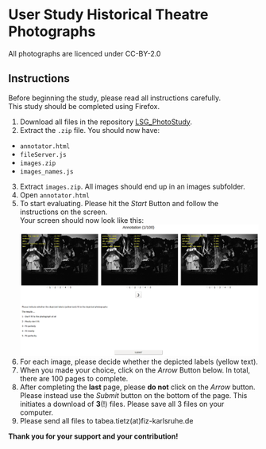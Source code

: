 # User Study Historical Theatre Photographs
All photographs are licenced under CC-BY-2.0

## Instructions
Before beginning the study, please read all instructions carefully.  
This study should be completed using Firefox.

1. Download all files in the repository [LSG_PhotoStudy](https://github.com/ISE-FIZKarlsruhe/LSG_PhotoStudy).
2. Extract the `.zip` file. You should now have:  
  * `annotator.html`  
  * `fileServer.js`  
  * `images.zip` 
  * `images_names.js`
3. Extract `images.zip`. All images should end up in an images subfolder. 
4. Open `annotator.html`
5. To start evaluating. Please hit the _Start_ Button and follow the instructions on the screen.  
Your screen should now look like this:  
![screenshot](https://github.com/ISE-FIZKarlsruhe/LSG_PhotoStudy/blob/master/user%20study%20screen.png "User Study Screen")
6. For each image, please decide whether the depicted labels (yellow text). 
7. When you made your choice, click on the _Arrow_ Button below. In total, there are 100 pages to complete. 
8. After completing the **last** page, please **do not** click on the _Arrow_ button. Please instead use the _Submit_ button on the bottom of the page. This initiates a download of **3**(!) files. Please save all 3 files on your computer. 
9. Please send all files to tabea.tietz(at)fiz-karlsruhe.de

**Thank you for your support and your contribution!**
